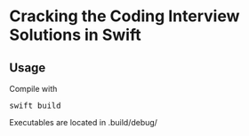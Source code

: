# Cracking the Coding Interview Solutions in Swift

## Usage
Compile with
<pre>
swift build
</pre>

Executables are located in .build/debug/
